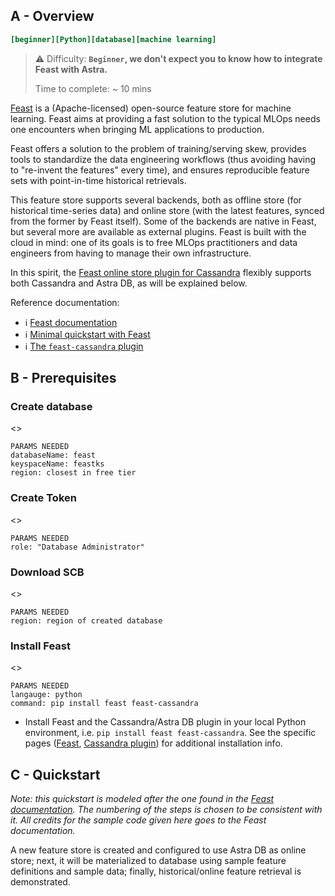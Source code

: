 ## A - Overview

```ini
[beginner][Python][database][machine learning]
```

> ⚠️ Difficulty: **`Beginner`, we don't expect you to know how to integrate Feast with Astra.**
>
> Time to complete: ~ 10 mins

[Feast](https://feast.dev/)
is a (Apache-licensed) open-source feature store for machine learning.
Feast aims at providing a fast solution to the typical MLOps needs one encounters
when bringing ML applications to production.

Feast offers a solution to the problem of training/serving skew, provides tools
to standardize the data engineering workflows (thus avoiding having to
"re-invent the features" every time), and ensures reproducible feature sets with
point-in-time historical retrievals.

This feature store supports several backends, both as offline store (for historical
time-series data) and online store (with the latest features, synced from the former
by Feast itself). Some of the backends are native in Feast, but several more are
available as external plugins. Feast is built with the cloud in mind: one of its
goals is to free MLOps practitioners and data engineers from having to manage
their own infrastructure.

In this spirit, the
[Feast online store plugin for Cassandra](https://pypi.org/project/feast-cassandra/)
flexibly supports
both Cassandra and Astra DB, as will be explained below.

Reference documentation:

- ℹ️ [Feast documentation](https://docs.feast.dev/)
- ℹ️ [Minimal quickstart with Feast](https://docs.feast.dev/getting-started/quickstart)
- ℹ️ [The `feast-cassandra` plugin](https://pypi.org/project/feast-cassandra/)

## B - Prerequisites
### Create database
<<CreateDBButton>> 
```
PARAMS NEEDED
databaseName: feast
keyspaceName: feastks
region: closest in free tier
```

### Create Token
<<CreateToken>> 
```
PARAMS NEEDED
role: "Database Administrator"
```

### Download SCB
<<DownloadSCB>> 
```
PARAMS NEEDED
region: region of created database
```

### Install Feast
<<REPLIT>> 
```
PARAMS NEEDED
langauge: python
command: pip install feast feast-cassandra
```
- Install Feast and the Cassandra/Astra DB plugin in your local Python environment, i.e. `pip install feast feast-cassandra`. See the specific pages ([Feast](https://docs.feast.dev/getting-started/quickstart#step-1-install-feast), [Cassandra plugin](https://pypi.org/project/feast-cassandra/)) for additional installation info.


## C - Quickstart

_Note: this quickstart is modeled after the one
found in the
[Feast documentation](https://docs.feast.dev/getting-started/quickstart).
The numbering of the steps is chosen to be consistent with it.
All credits for the sample code given here goes to the Feast documentation._

A new feature store is created and configured to use Astra DB as online store;
next, it will be materialized to database using sample feature definitions and
sample data; finally, historical/online feature retrieval is demonstrated.
